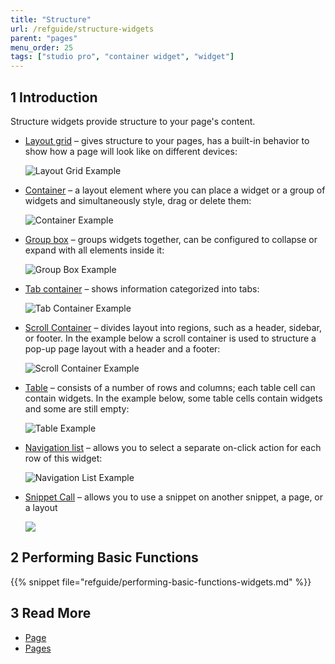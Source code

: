 ```yaml
---
title: "Structure"
url: /refguide/structure-widgets
parent: "pages"
menu_order: 25
tags: ["studio pro", "container widget", "widget"]
---
```


## 1 Introduction

Structure  widgets provide structure to your page's content.

* [Layout grid](layout-grid) – gives structure to your pages, has a built-in behavior to show how a page will look like on different devices:

    ![Layout Grid Example](/attachments/refguide/modeling/pages/structure-widgets/layout-grid-example.png)

* [Container](container) – a layout element where you can place a widget or a group of widgets and simultaneously style, drag or delete them:

    ![Container Example](/attachments/refguide/modeling/pages/structure-widgets/container-example.png)

* [Group box](group-box) – groups widgets together, can be configured to collapse or expand with all elements inside it:

    ![Group Box Example](/attachments/refguide/modeling/pages/structure-widgets/group-box-example.png)

* [Tab container](tab-container) – shows information categorized into tabs:

    ![Tab Container Example](/attachments/refguide/modeling/pages/structure-widgets/tab-container-example.png)

* [Scroll Container](scroll-container) – divides layout into regions, such as a header, sidebar, or footer. In the example below a scroll container is used to structure a pop-up page layout with a header and a footer:

    ![Scroll Container Example](/attachments/refguide/modeling/pages/structure-widgets/scroll-container-example.png)

* [Table](table) – consists of a number of rows and columns; each table cell can contain widgets. In the example below, some table cells contain widgets and some are still empty:

    ![Table Example](/attachments/refguide/modeling/pages/structure-widgets/table-example.png)

* [Navigation list](navigation-list) – allows you to select a separate on-click action for each row of this widget:

    ![Navigation List Example](/attachments/refguide/modeling/pages/structure-widgets/navigation-list-example.png)

* [Snippet Call](snippet-call) – allows you to use a snippet on another snippet, a page, or a layout

  ![](/attachments/refguide/modeling/pages/structure-widgets/snippet-call-design-mode-example.png)

## 2 Performing Basic Functions

{{% snippet file="refguide/performing-basic-functions-widgets.md" %}}

## 3 Read More

* [Page](page)
* [Pages](pages)
